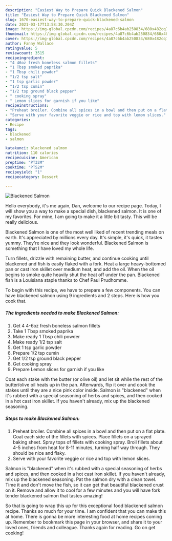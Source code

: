 ```yaml
---
description: "Easiest Way to Prepare Quick Blackened Salmon"
title: "Easiest Way to Prepare Quick Blackened Salmon"
slug: 1670-easiest-way-to-prepare-quick-blackened-salmon
date: 2021-03-17T13:58:30.204Z
image: https://img-global.cpcdn.com/recipes/4a87c6b4ab250834/680x482cq70/blackened-salmon-recipe-main-photo.jpg
thumbnail: https://img-global.cpcdn.com/recipes/4a87c6b4ab250834/680x482cq70/blackened-salmon-recipe-main-photo.jpg
cover: https://img-global.cpcdn.com/recipes/4a87c6b4ab250834/680x482cq70/blackened-salmon-recipe-main-photo.jpg
author: Fanny Wallace
ratingvalue: 5
reviewcount: 3515
recipeingredient:
- "4 46oz fresh boneless salmon fillets"
- "1 Tbsp smoked paprika"
- "1 Tbsp chili powder"
- "1/2 tsp salt"
- "1 tsp garlic powder"
- "1/2 tsp cumin"
- "1/2 tsp ground black pepper"
- " cooking spray"
- " Lemon slices for garnish if you like"
recipeinstructions:
- "Preheat broiler. Combine all spices in a bowl and then put on a flat plate. Coat each side of the fillets with spices. Place fillets on a sprayed baking sheet. Spray tops of fillets with cooking spray. Broil fillets about 4-5 inches from heat for 8-11 minutes, turning half way through. They should be nice and flaky."
- "Serve with your favorite veggie or rice and top with lemon slices."
categories:
- Recipe
tags:
- blackened
- salmon

katakunci: blackened salmon 
nutrition: 110 calories
recipecuisine: American
preptime: "PT32M"
cooktime: "PT52M"
recipeyield: "1"
recipecategory: Dessert

---
```



![Blackened Salmon](https://img-global.cpcdn.com/recipes/4a87c6b4ab250834/680x482cq70/blackened-salmon-recipe-main-photo.jpg)

Hello everybody, it's me again, Dan, welcome to our recipe page. Today, I will show you a way to make a special dish, blackened salmon. It is one of my favorites. For mine, I am going to make it a little bit tasty. This will be really delicious.

Blackened Salmon is one of the most well liked of recent trending meals on earth. It's appreciated by millions every day. It's simple, it's quick, it tastes yummy. They're nice and they look wonderful. Blackened Salmon is something that I have loved my whole life.

Turn fillets, drizzle with remaining butter, and continue cooking until blackened and fish is easily flaked with a fork. Heat a large heavy-bottomed pan or cast iron skillet over medium heat, and add the oil. When the oil begins to smoke quite heavily shut the heat off under the pan. Blackened fish is a Louisiana staple thanks to Chef Paul Prudhomme.


To begin with this recipe, we have to prepare a few components. You can have blackened salmon using 9 ingredients and 2 steps. Here is how you cook that.

<!--inarticleads1-->

##### The ingredients needed to make Blackened Salmon:

1. Get 4 4-6oz fresh boneless salmon fillets
1. Take 1 Tbsp smoked paprika
1. Make ready 1 Tbsp chili powder
1. Make ready 1/2 tsp salt
1. Get 1 tsp garlic powder
1. Prepare 1/2 tsp cumin
1. Get 1/2 tsp ground black pepper
1. Get  cooking spray
1. Prepare  Lemon slices for garnish if you like


Coat each stake with the butter (or olive oil) and let sit while the rest of the butter/olive oil heats up in the pan. Afterwards, flip it over and cook the stakes until they are a nice pink color inside. Salmon is &#34;blackened&#34; when it&#39;s rubbed with a special seasoning of herbs and spices, and then cooked in a hot cast iron skillet. If you haven&#39;t already, mix up the blackened seasoning. 

<!--inarticleads2-->

##### Steps to make Blackened Salmon:

1. Preheat broiler. Combine all spices in a bowl and then put on a flat plate. Coat each side of the fillets with spices. Place fillets on a sprayed baking sheet. Spray tops of fillets with cooking spray. Broil fillets about 4-5 inches from heat for 8-11 minutes, turning half way through. They should be nice and flaky.
1. Serve with your favorite veggie or rice and top with lemon slices.


Salmon is &#34;blackened&#34; when it&#39;s rubbed with a special seasoning of herbs and spices, and then cooked in a hot cast iron skillet. If you haven&#39;t already, mix up the blackened seasoning. Pat the salmon dry with a clean towel. Time it and don&#39;t move the fish, so it can get that beautiful blackened crust on it. Remove and allow it to cool for a few minutes and you will have fork tender blackened salmon that tastes amazing! 

So that is going to wrap this up for this exceptional food blackened salmon recipe. Thanks so much for your time. I am confident that you can make this at home. There is gonna be more interesting food at home recipes coming up. Remember to bookmark this page in your browser, and share it to your loved ones, friends and colleague. Thanks again for reading. Go on get cooking!
